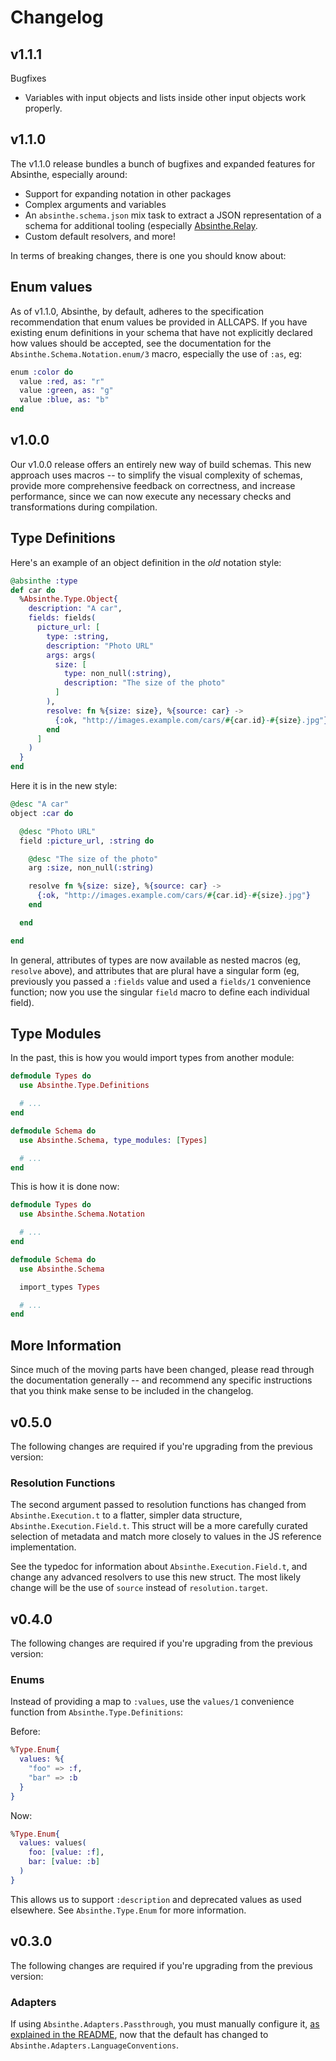 # Changelog

## v1.1.1

Bugfixes
- Variables with input objects and lists inside other input objects work properly.

## v1.1.0

The v1.1.0 release bundles a bunch of bugfixes and expanded features for
Absinthe, especially around:

- Support for expanding notation in other packages
- Complex arguments and variables
- An `absinthe.schema.json` mix task to extract a JSON representation of
  a schema for additional tooling (especially [Absinthe.Relay](https://github.com/absinthe-graphql/absinthe_relay).
- Custom default resolvers, and more!

In terms of breaking changes, there is one you should know about:

## Enum values

As of v1.1.0, Absinthe, by default, adheres to the specification recommendation
that enum values be provided in ALLCAPS. If you have existing enum definitions
in your schema that have not explicitly declared how values should be accepted,
see the documentation for the `Absinthe.Schema.Notation.enum/3` macro,
especially the use of `:as`, eg:

```elixir
enum :color do
  value :red, as: "r"
  value :green, as: "g"
  value :blue, as: "b"
end
```

## v1.0.0

Our v1.0.0 release offers an entirely new way of build schemas. This new
approach uses macros -- to simplify the visual complexity of schemas, provide
more comprehensive feedback on correctness, and increase performance, since we
can now execute any necessary checks and transformations during compilation.

## Type Definitions

Here's an example of an object definition in the _old_ notation style:

```elixir
@absinthe :type
def car do
  %Absinthe.Type.Object{
    description: "A car",
    fields: fields(
      picture_url: [
        type: :string,
        description: "Photo URL"
        args: args(
          size: [
            type: non_null(:string),
            description: "The size of the photo"
          ]
        ),
        resolve: fn %{size: size}, %{source: car} ->
          {:ok, "http://images.example.com/cars/#{car.id}-#{size}.jpg"}
        end
      ]
    )
  }
end
```

Here it is in the new style:

```elixir
@desc "A car"
object :car do

  @desc "Photo URL"
  field :picture_url, :string do

    @desc "The size of the photo"
    arg :size, non_null(:string)

    resolve fn %{size: size}, %{source: car} ->
      {:ok, "http://images.example.com/cars/#{car.id}-#{size}.jpg"}
    end

  end

end
```

In general, attributes of types are now available as nested macros
(eg, `resolve` above), and attributes that are plural have a singular form
(eg, previously you passed a `:fields` value and used a `fields/1` convenience
function; now you use the singular `field` macro to define each individual
field).

## Type Modules

In the past, this is how you would import types from another module:

```elixir
defmodule Types do
  use Absinthe.Type.Definitions

  # ...
end

defmodule Schema do
  use Absinthe.Schema, type_modules: [Types]

  # ...
end
```

This is how it is done now:

```elixir
defmodule Types do
  use Absinthe.Schema.Notation

  # ...
end

defmodule Schema do
  use Absinthe.Schema

  import_types Types

  # ...
end
```

## More Information

Since much of the moving parts have been changed, please read through the
documentation generally -- and recommend any specific instructions that you
think make sense to be included in the changelog.

## v0.5.0

The following changes are required if you're upgrading from the previous version:

### Resolution Functions

The second argument passed to resolution functions has changed from
`Absinthe.Execution.t` to a flatter, simpler data structure,
`Absinthe.Execution.Field.t`. This struct will be a more carefully curated
selection of metadata and match more closely to values in the JS
reference implementation.

See the typedoc for information about `Absinthe.Execution.Field.t`, and change
any advanced resolvers to use this new struct. The most likely change will be
the use of `source` instead of `resolution.target`.

## v0.4.0

The following changes are required if you're upgrading from the previous version:

### Enums

Instead of providing a map to `:values`, use the `values/1` convenience function from `Absinthe.Type.Definitions`:

Before:

```elixir
%Type.Enum{
  values: %{
    "foo" => :f,
    "bar" => :b
  }
}
```

Now:

```elixir
%Type.Enum{
  values: values(
    foo: [value: :f],
    bar: [value: :b]
  )
}
```

This allows us to support `:description` and deprecated values as used elsewhere. See `Absinthe.Type.Enum` for more information.

## v0.3.0

The following changes are required if you're upgrading from the previous version:

### Adapters

If using `Absinthe.Adapters.Passthrough`, you must manually configure it,
[as explained in the README](./README.md#adapters), now that the default has
changed to `Absinthe.Adapters.LanguageConventions`.
